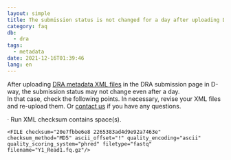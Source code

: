 ```yaml
---
layout: simple
title: The submission status is not changed for a day after uploading DRA metadata XML files
category: faq
db:
  - dra
tags: 
  - metadata
date: 2021-12-16T01:39:46
lang: en
---
```


After uploading [DRA metadata XML files](/dra/submission-e.html#metadata-excel) in the DRA submission page in D-way, the submission status may not change even after a day.   
In that case, check the following points. In necessary, revise your XML files and re-upload them. Or [contact us](/contact-ddbj-e.html) if you have any questions.

&middot; Run XML checksum contains space(s).

```
<FILE checksum="20e7fbbe6e8 2265383ad4d9e92a7463e" checksum_method="MD5" ascii_offset="!" quality_encoding="ascii" quality_scoring_system="phred" filetype="fastq" filename="Y1_Read1.fq.gz"/>
```

